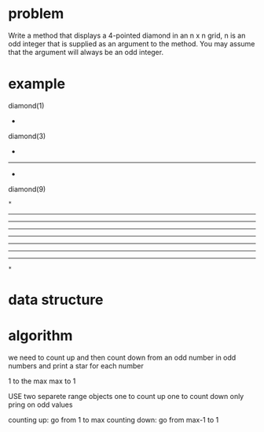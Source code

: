 # problem
Write a method that displays a 4-pointed diamond in an n x n grid, 
n is an odd integer that is supplied as an argument to the method. 
You may assume that the argument will always be an odd integer.

# example
diamond(1)

*

diamond(3)

 *
***
 *


 diamond(9)

    *
   ***
  *****
 *******
*********
 *******
  *****
   ***
    *

# data structure

# algorithm

we need to count up and then count down from an odd number in odd numbers
and print a star for each number

1 to the max
max to 1

USE two separete range objects one to count up one to count down
only pring on odd values


counting up:
go from 1 to max
counting down:
go from max-1 to 1


